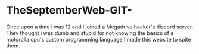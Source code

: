 # TheSeptemberWeb-GIT-
Once upon a time i was 12 and i joined a Megadrive hacker's discord server. 
They thought i was dumb and stupid for not knowing the basics of a motorolla cpu's custom programming language
I made this website to spite them.

